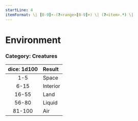 ```yaml
---
startLine: 4
itemFormat: \| [0-9]+-(?<range>[0-9]+) \| (?<item>.*) \|
---
```

# Environment
### Category: Creatures

| dice: 1d100 | Result |
|:----:|:-------|
| 1-5 | Space |
| 6-15 | Interior |
| 16-55 | Land |
| 56-80 | Liquid |
| 81-100 | Air |